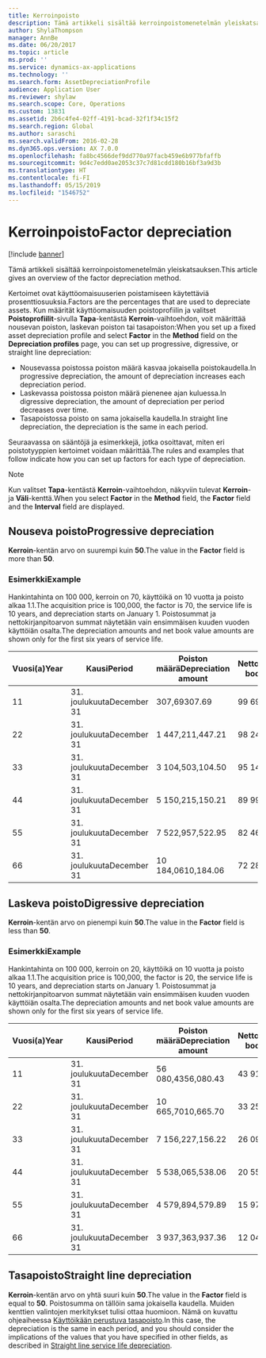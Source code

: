 ```yaml
---
title: Kerroinpoisto
description: Tämä artikkeli sisältää kerroinpoistomenetelmän yleiskatsauksen.
author: ShylaThompson
manager: AnnBe
ms.date: 06/20/2017
ms.topic: article
ms.prod: ''
ms.service: dynamics-ax-applications
ms.technology: ''
ms.search.form: AssetDepreciationProfile
audience: Application User
ms.reviewer: shylaw
ms.search.scope: Core, Operations
ms.custom: 13831
ms.assetid: 2b6c4fe4-02ff-4191-bcad-32f1f34c15f2
ms.search.region: Global
ms.author: saraschi
ms.search.validFrom: 2016-02-28
ms.dyn365.ops.version: AX 7.0.0
ms.openlocfilehash: fa8bc4566def9dd770a97facb459e6b977bfaffb
ms.sourcegitcommit: 9d4c7edd0ae2053c37c7d81cdd180b16bf3a9d3b
ms.translationtype: HT
ms.contentlocale: fi-FI
ms.lasthandoff: 05/15/2019
ms.locfileid: "1546752"
---
```

# <a name="factor-depreciation"></a><span data-ttu-id="3ce30-103">Kerroinpoisto</span><span class="sxs-lookup"><span data-stu-id="3ce30-103">Factor depreciation</span></span>

[!include [banner](../includes/banner.md)]

<span data-ttu-id="3ce30-104">Tämä artikkeli sisältää kerroinpoistomenetelmän yleiskatsauksen.</span><span class="sxs-lookup"><span data-stu-id="3ce30-104">This article gives an overview of the factor depreciation method.</span></span>

<span data-ttu-id="3ce30-105">Kertoimet ovat käyttöomaisuuserien poistamiseen käytettäviä prosenttiosuuksia.</span><span class="sxs-lookup"><span data-stu-id="3ce30-105">Factors are the percentages that are used to depreciate assets.</span></span> <span data-ttu-id="3ce30-106">Kun määrität käyttöomaisuuden poistoprofiilin ja valitset **Poistoprofiilit**-sivulla **Tapa**-kentästä **Kerroin**-vaihtoehdon, voit määrittää nousevan poiston, laskevan poiston tai tasapoiston:</span><span class="sxs-lookup"><span data-stu-id="3ce30-106">When you set up a fixed asset depreciation profile and select **Factor** in the **Method** field on the **Depreciation profiles** page, you can set up progressive, digressive, or straight line depreciation:</span></span>

-   <span data-ttu-id="3ce30-107">Nousevassa poistossa poiston määrä kasvaa jokaisella poistokaudella.</span><span class="sxs-lookup"><span data-stu-id="3ce30-107">In progressive depreciation, the amount of depreciation increases each depreciation period.</span></span>
-   <span data-ttu-id="3ce30-108">Laskevassa poistossa poiston määrä pienenee ajan kuluessa.</span><span class="sxs-lookup"><span data-stu-id="3ce30-108">In digressive depreciation, the amount of depreciation per period decreases over time.</span></span>
-   <span data-ttu-id="3ce30-109">Tasapoistossa poisto on sama jokaisella kaudella.</span><span class="sxs-lookup"><span data-stu-id="3ce30-109">In straight line depreciation, the depreciation is the same in each period.</span></span>

<span data-ttu-id="3ce30-110">Seuraavassa on sääntöjä ja esimerkkejä, jotka osoittavat, miten eri poistotyyppien kertoimet voidaan määrittää.</span><span class="sxs-lookup"><span data-stu-id="3ce30-110">The rules and examples that follow indicate how you can set up factors for each type of depreciation.</span></span> 

> [!NOTE] 
> <span data-ttu-id="3ce30-111">Kun valitset **Tapa**-kentästä **Kerroin**-vaihtoehdon, näkyviin tulevat **Kerroin**- ja **Väli**-kenttä.</span><span class="sxs-lookup"><span data-stu-id="3ce30-111">When you select **Factor** in the **Method** field, the **Factor** field and the **Interval** field are displayed.</span></span>

## <a name="progressive-depreciation"></a><span data-ttu-id="3ce30-112">Nouseva poisto</span><span class="sxs-lookup"><span data-stu-id="3ce30-112">Progressive depreciation</span></span>
<span data-ttu-id="3ce30-113">**Kerroin**-kentän arvo on suurempi kuin **50**.</span><span class="sxs-lookup"><span data-stu-id="3ce30-113">The value in the **Factor** field is more than **50**.</span></span>

### <a name="example"></a><span data-ttu-id="3ce30-114">Esimerkki</span><span class="sxs-lookup"><span data-stu-id="3ce30-114">Example</span></span>

<span data-ttu-id="3ce30-115">Hankintahinta on 100 000, kerroin on 70, käyttöikä on 10 vuotta ja poisto alkaa 1.1.</span><span class="sxs-lookup"><span data-stu-id="3ce30-115">The acquisition price is 100,000, the factor is 70, the service life is 10 years, and depreciation starts on January 1.</span></span> <span data-ttu-id="3ce30-116">Poistosummat ja nettokirjanpitoarvon summat näytetään vain ensimmäisen kuuden vuoden käyttöiän osalta.</span><span class="sxs-lookup"><span data-stu-id="3ce30-116">The depreciation amounts and net book value amounts are shown only for the first six years of service life.</span></span>

| <span data-ttu-id="3ce30-117">Vuosi(a)</span><span class="sxs-lookup"><span data-stu-id="3ce30-117">Year</span></span> | <span data-ttu-id="3ce30-118">Kausi</span><span class="sxs-lookup"><span data-stu-id="3ce30-118">Period</span></span>      | <span data-ttu-id="3ce30-119">Poiston määrä</span><span class="sxs-lookup"><span data-stu-id="3ce30-119">Depreciation amount</span></span> | <span data-ttu-id="3ce30-120">Nettokirjanpitoarvo</span><span class="sxs-lookup"><span data-stu-id="3ce30-120">Net book value amount</span></span> |
|------|-------------|---------------------|-----------------------|
| <span data-ttu-id="3ce30-121">1</span><span class="sxs-lookup"><span data-stu-id="3ce30-121">1</span></span>    | <span data-ttu-id="3ce30-122">31. joulukuuta</span><span class="sxs-lookup"><span data-stu-id="3ce30-122">December 31</span></span> | <span data-ttu-id="3ce30-123">307,69</span><span class="sxs-lookup"><span data-stu-id="3ce30-123">307.69</span></span>              | <span data-ttu-id="3ce30-124">99 692,31</span><span class="sxs-lookup"><span data-stu-id="3ce30-124">99,692.31</span></span>             |
| <span data-ttu-id="3ce30-125">2</span><span class="sxs-lookup"><span data-stu-id="3ce30-125">2</span></span>    | <span data-ttu-id="3ce30-126">31. joulukuuta</span><span class="sxs-lookup"><span data-stu-id="3ce30-126">December 31</span></span> | <span data-ttu-id="3ce30-127">1 447,21</span><span class="sxs-lookup"><span data-stu-id="3ce30-127">1,447.21</span></span>            | <span data-ttu-id="3ce30-128">98 245,10</span><span class="sxs-lookup"><span data-stu-id="3ce30-128">98,245.10</span></span>             |
| <span data-ttu-id="3ce30-129">3</span><span class="sxs-lookup"><span data-stu-id="3ce30-129">3</span></span>    | <span data-ttu-id="3ce30-130">31. joulukuuta</span><span class="sxs-lookup"><span data-stu-id="3ce30-130">December 31</span></span> | <span data-ttu-id="3ce30-131">3 104,50</span><span class="sxs-lookup"><span data-stu-id="3ce30-131">3,104.50</span></span>            | <span data-ttu-id="3ce30-132">95 140,60</span><span class="sxs-lookup"><span data-stu-id="3ce30-132">95,140.60</span></span>             |
| <span data-ttu-id="3ce30-133">4</span><span class="sxs-lookup"><span data-stu-id="3ce30-133">4</span></span>    | <span data-ttu-id="3ce30-134">31. joulukuuta</span><span class="sxs-lookup"><span data-stu-id="3ce30-134">December 31</span></span> | <span data-ttu-id="3ce30-135">5 150,21</span><span class="sxs-lookup"><span data-stu-id="3ce30-135">5,150.21</span></span>            | <span data-ttu-id="3ce30-136">89 990,39</span><span class="sxs-lookup"><span data-stu-id="3ce30-136">89,990.39</span></span>             |
| <span data-ttu-id="3ce30-137">5</span><span class="sxs-lookup"><span data-stu-id="3ce30-137">5</span></span>    | <span data-ttu-id="3ce30-138">31. joulukuuta</span><span class="sxs-lookup"><span data-stu-id="3ce30-138">December 31</span></span> | <span data-ttu-id="3ce30-139">7 522,95</span><span class="sxs-lookup"><span data-stu-id="3ce30-139">7,522.95</span></span>            | <span data-ttu-id="3ce30-140">82 467,44</span><span class="sxs-lookup"><span data-stu-id="3ce30-140">82,467.44</span></span>             |
| <span data-ttu-id="3ce30-141">6</span><span class="sxs-lookup"><span data-stu-id="3ce30-141">6</span></span>    | <span data-ttu-id="3ce30-142">31. joulukuuta</span><span class="sxs-lookup"><span data-stu-id="3ce30-142">December 31</span></span> | <span data-ttu-id="3ce30-143">10 184,06</span><span class="sxs-lookup"><span data-stu-id="3ce30-143">10,184.06</span></span>           | <span data-ttu-id="3ce30-144">72 283,38</span><span class="sxs-lookup"><span data-stu-id="3ce30-144">72,283.38</span></span>             |

## <a name="digressive-depreciation"></a><span data-ttu-id="3ce30-145">Laskeva poisto</span><span class="sxs-lookup"><span data-stu-id="3ce30-145">Digressive depreciation</span></span>
<span data-ttu-id="3ce30-146">**Kerroin**-kentän arvo on pienempi kuin **50**.</span><span class="sxs-lookup"><span data-stu-id="3ce30-146">The value in the **Factor** field is less than **50**.</span></span>

### <a name="example"></a><span data-ttu-id="3ce30-147">Esimerkki</span><span class="sxs-lookup"><span data-stu-id="3ce30-147">Example</span></span>

<span data-ttu-id="3ce30-148">Hankintahinta on 100 000, kerroin on 20, käyttöikä on 10 vuotta ja poisto alkaa 1.1.</span><span class="sxs-lookup"><span data-stu-id="3ce30-148">The acquisition price is 100,000, the factor is 20, the service life is 10 years, and depreciation starts on January 1.</span></span> <span data-ttu-id="3ce30-149">Poistosummat ja nettokirjanpitoarvon summat näytetään vain ensimmäisen kuuden vuoden käyttöiän osalta.</span><span class="sxs-lookup"><span data-stu-id="3ce30-149">The depreciation amounts and net book value amounts are shown only for the first six years of service life.</span></span>

| <span data-ttu-id="3ce30-150">Vuosi(a)</span><span class="sxs-lookup"><span data-stu-id="3ce30-150">Year</span></span> | <span data-ttu-id="3ce30-151">Kausi</span><span class="sxs-lookup"><span data-stu-id="3ce30-151">Period</span></span>      | <span data-ttu-id="3ce30-152">Poiston määrä</span><span class="sxs-lookup"><span data-stu-id="3ce30-152">Depreciation amount</span></span> | <span data-ttu-id="3ce30-153">Nettokirjanpitoarvo</span><span class="sxs-lookup"><span data-stu-id="3ce30-153">Net book value amount</span></span> |
|------|-------------|---------------------|-----------------------|
| <span data-ttu-id="3ce30-154">1</span><span class="sxs-lookup"><span data-stu-id="3ce30-154">1</span></span>    | <span data-ttu-id="3ce30-155">31. joulukuuta</span><span class="sxs-lookup"><span data-stu-id="3ce30-155">December 31</span></span> | <span data-ttu-id="3ce30-156">56 080,43</span><span class="sxs-lookup"><span data-stu-id="3ce30-156">56,080.43</span></span>           | <span data-ttu-id="3ce30-157">43 919,57</span><span class="sxs-lookup"><span data-stu-id="3ce30-157">43,919.57</span></span>             |
| <span data-ttu-id="3ce30-158">2</span><span class="sxs-lookup"><span data-stu-id="3ce30-158">2</span></span>    | <span data-ttu-id="3ce30-159">31. joulukuuta</span><span class="sxs-lookup"><span data-stu-id="3ce30-159">December 31</span></span> | <span data-ttu-id="3ce30-160">10 665,70</span><span class="sxs-lookup"><span data-stu-id="3ce30-160">10,665.70</span></span>           | <span data-ttu-id="3ce30-161">33 253,87</span><span class="sxs-lookup"><span data-stu-id="3ce30-161">33,253.87</span></span>             |
| <span data-ttu-id="3ce30-162">3</span><span class="sxs-lookup"><span data-stu-id="3ce30-162">3</span></span>    | <span data-ttu-id="3ce30-163">31. joulukuuta</span><span class="sxs-lookup"><span data-stu-id="3ce30-163">December 31</span></span> | <span data-ttu-id="3ce30-164">7 156,22</span><span class="sxs-lookup"><span data-stu-id="3ce30-164">7,156.22</span></span>            | <span data-ttu-id="3ce30-165">26 097,65</span><span class="sxs-lookup"><span data-stu-id="3ce30-165">26,097.65</span></span>             |
| <span data-ttu-id="3ce30-166">4</span><span class="sxs-lookup"><span data-stu-id="3ce30-166">4</span></span>    | <span data-ttu-id="3ce30-167">31. joulukuuta</span><span class="sxs-lookup"><span data-stu-id="3ce30-167">December 31</span></span> | <span data-ttu-id="3ce30-168">5 538,06</span><span class="sxs-lookup"><span data-stu-id="3ce30-168">5,538.06</span></span>            | <span data-ttu-id="3ce30-169">20 559,59</span><span class="sxs-lookup"><span data-stu-id="3ce30-169">20,559.59</span></span>             |
| <span data-ttu-id="3ce30-170">5</span><span class="sxs-lookup"><span data-stu-id="3ce30-170">5</span></span>    | <span data-ttu-id="3ce30-171">31. joulukuuta</span><span class="sxs-lookup"><span data-stu-id="3ce30-171">December 31</span></span> | <span data-ttu-id="3ce30-172">4 579,89</span><span class="sxs-lookup"><span data-stu-id="3ce30-172">4,579.89</span></span>            | <span data-ttu-id="3ce30-173">15 979,70</span><span class="sxs-lookup"><span data-stu-id="3ce30-173">15,979.70</span></span>             |
| <span data-ttu-id="3ce30-174">6</span><span class="sxs-lookup"><span data-stu-id="3ce30-174">6</span></span>    | <span data-ttu-id="3ce30-175">31. joulukuuta</span><span class="sxs-lookup"><span data-stu-id="3ce30-175">December 31</span></span> | <span data-ttu-id="3ce30-176">3 937,36</span><span class="sxs-lookup"><span data-stu-id="3ce30-176">3,937.36</span></span>            | <span data-ttu-id="3ce30-177">12 042,34</span><span class="sxs-lookup"><span data-stu-id="3ce30-177">12,042.34</span></span>             |

## <a name="straight-line-depreciation"></a><span data-ttu-id="3ce30-178">Tasapoisto</span><span class="sxs-lookup"><span data-stu-id="3ce30-178">Straight line depreciation</span></span>
<span data-ttu-id="3ce30-179">**Kerroin**-kentän arvo on yhtä suuri kuin **50**.</span><span class="sxs-lookup"><span data-stu-id="3ce30-179">The value in the **Factor** field is equal to **50**.</span></span> <span data-ttu-id="3ce30-180">Poistosumma on tällöin sama jokaisella kaudella. Muiden kenttien valintojen merkitykset tulisi ottaa huomioon. Nämä on kuvattu ohjeaiheessa [Käyttöikään perustuva tasapoisto](straight-line-service-life-depreciation.md).</span><span class="sxs-lookup"><span data-stu-id="3ce30-180">In this case, the depreciation is the same in each period, and you should consider the implications of the values that you have specified in other fields, as described in [Straight line service life depreciation](straight-line-service-life-depreciation.md).</span></span>



